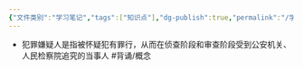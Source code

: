 ```yaml
---
{"文件类别":"学习笔记","tags":["知识点"],"dg-publish":true,"permalink":"/学习笔记studyup/知识点cheese/犯罪嫌疑人/","dgPassFrontmatter":true,"noteIcon":"","created":"2024-09-14T14:37:10.978+08:00","updated":"2024-09-14T14:38:01.249+08:00"}
---
```


- 犯罪嫌疑人是指被怀疑犯有罪行，从而在侦查阶段和审查阶段受到公安机关、人民检察院追究的当事人 #背诵/概念 